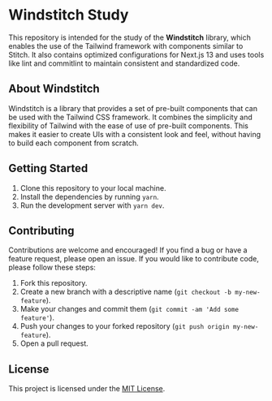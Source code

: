 <html>
  <head>
    <meta charset="UTF-8">
    <title>Windstitch Study</title>
  </head>
  <body>
    <h1>Windstitch Study</h1>
    <p>This repository is intended for the study of the <b>Windstitch</b> library, which enables the use of the Tailwind framework with components similar to Stitch. It also contains optimized configurations for Next.js 13 and uses tools like lint and commitlint to maintain consistent and standardized code.</p>
    <h2>About Windstitch</h2>
<p>Windstitch is a library that provides a set of pre-built components that can be used with the Tailwind CSS framework. It combines the simplicity and flexibility of Tailwind with the ease of use of pre-built components. This makes it easier to create UIs with a consistent look and feel, without having to build each component from scratch.</p>

<h2>Getting Started</h2>
<ol>
  <li>Clone this repository to your local machine.</li>
  <li>Install the dependencies by running <code>yarn</code>.</li>
  <li>Run the development server with <code>yarn dev</code>.</li>
</ol>

<h2>Contributing</h2>
<p>Contributions are welcome and encouraged! If you find a bug or have a feature request, please open an issue. If you would like to contribute code, please follow these steps:</p>
<ol>
  <li>Fork this repository.</li>
  <li>Create a new branch with a descriptive name (<code>git checkout -b my-new-feature</code>).</li>
  <li>Make your changes and commit them (<code>git commit -am 'Add some feature'</code>).</li>
  <li>Push your changes to your forked repository (<code>git push origin my-new-feature</code>).</li>
  <li>Open a pull request.</li>
</ol>

<h2>License</h2>
<p>This project is licensed under the <a href="https://opensource.org/licenses/MIT">MIT License</a>.</p>
  </body>
</html>
